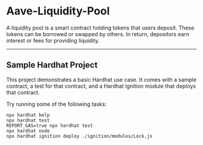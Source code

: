 # Aave-Liquidity-Pool
A liquidity pool is a smart contract holding tokens that users deposit. These tokens can be borrowed or swapped by others. In return, depositors earn interest or fees for providing liquidity.

---

## Sample Hardhat Project

This project demonstrates a basic Hardhat use case. It comes with a sample contract, a test for that contract, and a Hardhat Ignition module that deploys that contract.

Try running some of the following tasks:

```shell
npx hardhat help
npx hardhat test
REPORT_GAS=true npx hardhat test
npx hardhat node
npx hardhat ignition deploy ./ignition/modules/Lock.js
```
